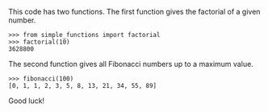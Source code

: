 This code has two functions. The first function gives the factorial of a given number.

    >>> from simple_functions import factorial
    >>> factorial(10)
    3628800

The second function gives all Fibonacci numbers up to a maximum value.

    >>> fibonacci(100)
    [0, 1, 1, 2, 3, 5, 8, 13, 21, 34, 55, 89]

Good luck!